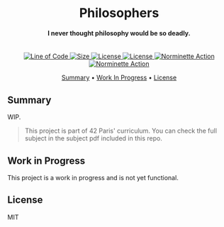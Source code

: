 <h1 align="center">
  Philosophers
</h1>
<h4 align="center">I never thought philosophy would be so deadly.
<br>
<br>
</h4>

<p align="center">
  <a href="https://github.com/ThomasRobertson/42-philosophers">
    <img src="https://tokei.rs/b1/github/ThomasRobertson/42-philosophers"
         alt="Line of Code">
  </a>
  <a href="https://github.com/ThomasRobertson/42-philosophers">
    <img src="https://img.shields.io/github/languages/code-size/ThomasRobertson/42-philosophers"
         alt="Size">
  </a>
  <a href="https://github.com/ThomasRobertson/42-philosophers">
    <img src="https://img.shields.io/github/languages/top/ThomasRobertson/42-philosophers"
         alt="License">
  </a>
  <a href="https://github.com/ThomasRobertson/42-philosophers">
    <img src="https://img.shields.io/github/license/ThomasRobertson/42-philosophers"
         alt="License">
  </a>
  <a href="https://github.com/ThomasRobertson/42-philosophers/actions/workflows/build-action.yml">
    <img src="https://github.com/ThomasRobertson/42-philosophers/workflows/Build/badge.svg"
         alt="Norminette Action">
  </a>
  <a href="https://github.com/ThomasRobertson/42-philosophers/actions/workflows/norminette-action.yml">
    <img src="https://github.com/ThomasRobertson/42-philosophers/workflows/Norm Check/badge.svg"
         alt="Norminette Action">
  </a> 
</p>

<p align="center">
  <a href="#summary">Summary</a> •
  <a href="#work-in-progress">Work In Progress</a> •
  <a href="#license">License</a>
</p>

## Summary

WIP.

> This project is part of 42 Paris' curriculum. You can check the full subject in the subject pdf included in this repo.

## Work in Progress

This project is a work in progress and is not yet functional.

## License

MIT

